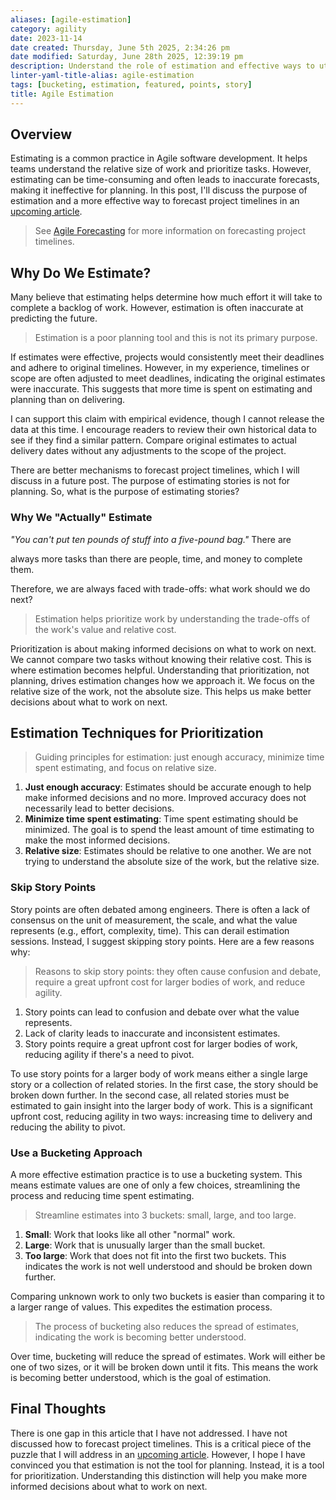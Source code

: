 ```yaml
---
aliases: [agile-estimation]
category: agility
date: 2023-11-14
date created: Thursday, June 5th 2025, 2:34:26 pm
date modified: Saturday, June 28th 2025, 12:39:19 pm
description: Understand the role of estimation and effective ways to utilize it.
linter-yaml-title-alias: agile-estimation
tags: [bucketing, estimation, featured, points, story]
title: Agile Estimation
---
```


## Overview

Estimating is a common practice in Agile software development. It helps teams understand the relative size of work and prioritize tasks. However, estimating can be time-consuming and often leads to inaccurate forecasts, making it ineffective for planning. In this post, I'll discuss the purpose of estimation and a more effective way to forecast project timelines in an [upcoming article](../2024/agile-forecasting.md).

> See [Agile Forecasting](../2024/agile-forecasting.md) for more information on forecasting project timelines.

## Why Do We Estimate?

Many believe that estimating helps determine how much effort it will take to complete a backlog of work. However, estimation is often inaccurate at predicting the future.

> Estimation is a poor planning tool and this is not its primary purpose.

If estimates were effective, projects would consistently meet their deadlines and adhere to original timelines. However, in my experience, timelines or scope are often adjusted to meet deadlines, indicating the original estimates were inaccurate. This suggests that more time is spent on estimating and planning than on delivering.

I can support this claim with empirical evidence, though I cannot release the data at this time. I encourage readers to review their own historical data to see if they find a similar pattern. Compare original estimates to actual delivery dates without any adjustments to the scope of the project.

There are better mechanisms to forecast project timelines, which I will discuss in a future post. The purpose of estimating stories is not for planning. So, what is the purpose of estimating stories?

### Why We "Actually" Estimate

<em>"You can't put ten pounds of stuff into a five-pound bag."</em> There are

always more tasks than there are people, time, and money to complete them.

Therefore, we are always faced with trade-offs: what work should we do next?

> Estimation helps prioritize work by understanding the trade-offs of the work's
> value and relative cost.

Prioritization is about making informed decisions on what to work on next. We cannot compare two tasks without knowing their relative cost. This is where estimation becomes helpful. Understanding that prioritization, not planning, drives estimation changes how we approach it. We focus on the relative size of the work, not the absolute size. This helps us make better decisions about what to work on next.

## Estimation Techniques for Prioritization

> Guiding principles for estimation: just enough accuracy, minimize time spent estimating, and focus on relative size.

1. **Just enough accuracy**: Estimates should be accurate enough to help make informed decisions and no more. Improved accuracy does not necessarily lead to better decisions.
2. **Minimize time spent estimating**: Time spent estimating should be minimized. The goal is to spend the least amount of time estimating to make the most informed decisions.
3. **Relative size**: Estimates should be relative to one another. We are not trying to understand the absolute size of the work, but the relative size.

### Skip Story Points

Story points are often debated among engineers. There is often a lack of consensus on the unit of measurement, the scale, and what the value represents (e.g., effort, complexity, time). This can derail estimation sessions. Instead, I suggest skipping story points. Here are a few reasons why:

> Reasons to skip story points: they often cause confusion and debate, require a great upfront cost for larger bodies of work, and reduce agility.

1. Story points can lead to confusion and debate over what the value represents.
2. Lack of clarity leads to inaccurate and inconsistent estimates.
3. Story points require a great upfront cost for larger bodies of work, reducing agility if there's a need to pivot.

To use story points for a larger body of work means either a single large story or a collection of related stories. In the first case, the story should be broken down further. In the second case, all related stories must be estimated to gain insight into the larger body of work. This is a significant upfront cost, reducing agility in two ways: increasing time to delivery and reducing the ability to pivot.

### Use a Bucketing Approach

A more effective estimation practice is to use a bucketing system. This means estimate values are one of only a few choices, streamlining the process and reducing time spent estimating.

> Streamline estimates into 3 buckets: small, large, and too large.

1. **Small**: Work that looks like all other "normal" work.
2. **Large**: Work that is unusually larger than the small bucket.
3. **Too large**: Work that does not fit into the first two buckets. This indicates the work is not well understood and should be broken down further.

Comparing unknown work to only two buckets is easier than comparing it to a larger range of values. This expedites the estimation process.

> The process of bucketing also reduces the spread of estimates, indicating the work is becoming better understood.

Over time, bucketing will reduce the spread of estimates. Work will either be one of two sizes, or it will be broken down until it fits. This means the work is becoming better understood, which is the goal of estimation.

## Final Thoughts

There is one gap in this article that I have not addressed. I have not discussed how to forecast project timelines. This is a critical piece of the puzzle that I will address in an [upcoming article](../2024/agile-forecasting.md). However, I hope I have convinced you that estimation is not the tool for planning. Instead, it is a tool for prioritization. Understanding this distinction will help you make more informed decisions about what to work on next.
